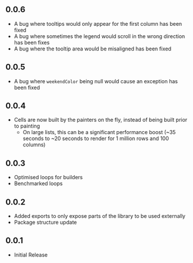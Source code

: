 ## 0.0.6
- A bug where tooltips would only appear for the first column has been fixed
- A bug where sometimes the legend would scroll in the wrong direction has been fixes
- A bug where the tooltip area would be misaligned has been fixed 

## 0.0.5
- A bug where `weekendColor` being null would cause an exception has been fixed

## 0.0.4
- Cells are now built by the painters on the fly, instead of being built prior to painting
  - On large lists, this can be a significant performance boost (~35 seconds to ~20 seconds to render for 1 million rows and 100 columns)

## 0.0.3
- Optimised loops for builders
- Benchmarked loops

## 0.0.2
- Added exports to only expose parts of the library to be used externally
- Package structure update

## 0.0.1

* Initial Release